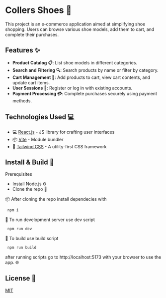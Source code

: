 # Collers Shoes 👟

This project is an e-commerce application aimed at simplifying shoe shopping. Users can browse various shoe models, add them to cart, and complete their purchases.

## Features ✨

- **Product Catalog 📋**: List shoe models in different categories.
- **Search and Filtering 🔍**: Search products by name or filter by category.
- **Cart Management 🛒**: Add products to cart, view cart contents, and update cart items.
- **User Sessions 👤**: Register or log in with existing accounts.
- **Payment Processing 💳**: Complete purchases securely using payment methods.


## Technologies Used 💻


- 💻 [React.js](https://reactjs.org/) - JS library for crafting user interfaces
- 📦 [Vite](https://vitejs.dev/) - Module bundler
- 🎨 [Tailwind CSS](https://tailwindcss.com/) - A utility-first CSS framework

## Install & Build 🔧

Prerequisites

- Install Node.js ⚙️
- Clone the repo 🔄

📦 After cloning the repo install dependecies with

 ```sh 
  npm i
```
📡 To run development server use dev script
 ```sh 
  npm run dev
```
🔧 To build use build script
 ```sh 
  npm run build
```
after running scripts go to http://localhost:5173 with your browser to use the app. 🌐


## License 📄

[MIT](https://choosealicense.com/licenses/mit/)


